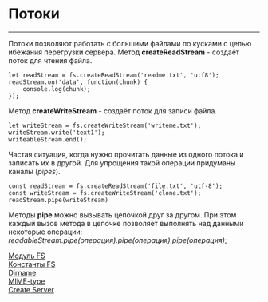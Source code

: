# Потоки
____

Потоки позволяют работать с большими файлами по кусками с целью ибежания перегрузки сервера. 
Mетод __createReadStream__ - создаёт поток для чтения файла.
```
let readStream = fs.createReadStream('readme.txt', 'utf8');
readStream.on('data', function(chunk) { 
	console.log(chunk);
});
```

Mетод __createWriteStream__ - создаёт поток для записи файла.

```
let writeStream = fs.createWriteStream('writeme.txt');
writeStream.write('text1');
writeableStream.end();
```

Частая ситуация, когда нужно прочитать данные из одного потока и записать их в другой. Для упрощения такой операции придуманы каналы (_pipes_).
```
const readStream = fs.createReadStream('file.txt', 'utf-8');
const writeStream = fs.createWriteStream('clone.txt');
readStream.pipe(writeStream)
```

Методы __pipe__ можно вызывать цепочкой друг за другом. При этом каждый вызов метода в цепочке позволяет выполнять над данными некоторые операции: _readableStream.pipe(операция).pipe(операция).pipe(операция)_;

[Модуль FS](native/filesystem.md)<br>
[Константы FS](native/constFs.md)<br>
[Dirname](native/dir.md)<br>
[MIME-type](native/mime.md)<br>
[Create Server](native/server.md)<br>

